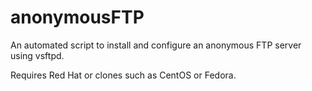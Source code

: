 # anonymousFTP
An automated script to install and configure an anonymous FTP server using vsftpd.

Requires Red Hat or clones such as CentOS or Fedora.
